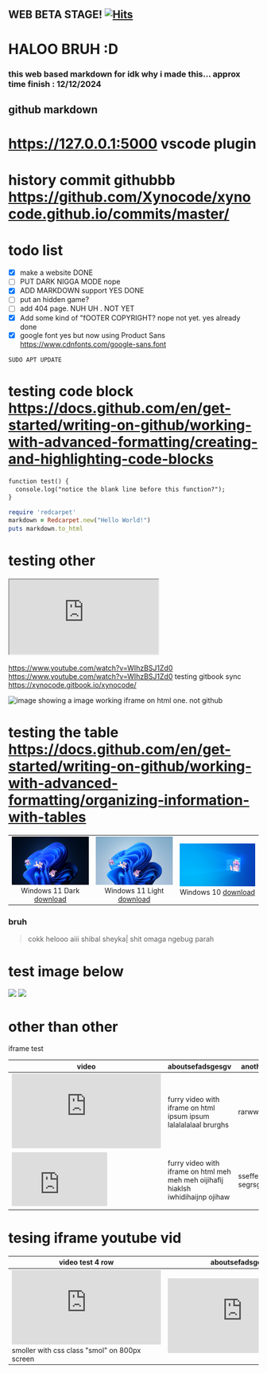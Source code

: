## WEB BETA STAGE! [![Hits](https://hits.seeyoufarm.com/api/count/incr/badge.svg?url=https%3A%2F%2Fgithub.com%2FXynocode%2FXynocode.github.io&count_bg=%2379C83D&title_bg=%23555555&icon=github.svg&icon_color=%23E7E7E7&title=Pages+Views&edge_flat=false)]([https://hits.seeyoufarm.com](https://github.com/Xynocode/xynocode.github.io))
# HALOO BRUH :D
### this web based markdown for idk why i made this... approx time finish : 12/12/2024
## github markdown
# https://127.0.0.1:5000 vscode plugin 
# history commit githubbb https://github.com/Xynocode/xynocode.github.io/commits/master/
# todo list
- [x] make a website DONE
- [ ] PUT DARK NIGGA MODE nope
- [x] ADD MARKDOWN support YES DONE
- [ ] put an hidden game?
- [ ] add 404 page. NUH UH . NOT YET 
- [x] Add some kind of "fOOTER COPYRIGHT? nope not yet. yes already done
- [x] google font yes but now using Product Sans https://www.cdnfonts.com/google-sans.font
```
SUDO APT UPDATE
```
# testing code block https://docs.github.com/en/get-started/writing-on-github/working-with-advanced-formatting/creating-and-highlighting-code-blocks
```
function test() {
  console.log("notice the blank line before this function?");
}
```
```ruby
require 'redcarpet'
markdown = Redcarpet.new("Hello World!")
puts markdown.to_html
```
# testing other

<iframe class="iframe-responsive smol" src="https://www.youtube.com/embed/WIhzBSJ1Zd0"></iframe>

https://www.youtube.com/watch?v=WIhzBSJ1Zd0
https://www.youtube.com/watch?v=WIhzBSJ1Zd0
testing gitbook sync https://xynocode.gitbook.io/xynocode/

![image](https://github.com/Xynocode/Xynocode.github.io/assets/91467886/208b73ad-1551-4770-9c27-79b87bf1636b)
showing a image working iframe on html one. not github

# testing the table https://docs.github.com/en/get-started/writing-on-github/working-with-advanced-formatting/organizing-information-with-tables
|      |      |      |
| :----: | :----: | :----: |
|![](https://raw.githubusercontent.com/TukangM/furry-wallpaper/main/sashley/img0_3840-2160W11-dark.jpg)Windows 11 Dark [download](https://raw.githubusercontent.com/TukangM/furry-wallpaper/main/sashley/img0_3840-2160W11-dark.jpg)|![](https://raw.githubusercontent.com/TukangM/furry-wallpaper/main/sashley/img0_3840x2160%20W11%20wm.jpg)Windows 11 Light [download](https://raw.githubusercontent.com/TukangM/furry-wallpaper/main/sashley/img0_3840x2160%20W11%20wm.jpg)|![](https://raw.githubusercontent.com/TukangM/furry-wallpaper/main/sashley/img0_3840x2160%20wm.jpg)Windows 10 [download](https://raw.githubusercontent.com/TukangM/furry-wallpaper/main/sashley/img0_3840x2160%20wm.jpg)

### bruh
 > cokk helooo aiii shibal sheyka| shit omaga ngebug parah

 # test image below

![](https://i.pinimg.com/736x/fd/82/03/fd82036edc255d511e6a3ae0a4b03837.jpg) ![](https://pbs.twimg.com/media/FKBhbCqacAUl35T.jpg)


# other than other
iframe test 

| video | aboutsefadsgesgv | anothaaaaaaa |
| --- | --- | --- |
| <iframe class="iframe-responsive" src="https://www.youtube.com/embed/WIhzBSJ1Zd0" frameborder="0" allowfullscreen></iframe> | furry video with iframe on html ipsum ipsum lalalalalaal brurghs | rarwwww | 
| <iframe width=192 height=108 src="https://www.youtube.com/embed/WIhzBSJ1Zd0" frameborder="0" allowfullscreen></iframe> | furry video with iframe on html meh meh meh oijihafij hiaklsh iwhidihaijnp ojihaw | sseffersfesfsrgh segrsgsrfsfsg |

# tesing iframe youtube vid 

| video test 4 row | aboutsefadsgesgv | anothaaaaaaa | ewe |
| --- | --- | --- | --- |
| <iframe class="iframe-responsive smol" src="https://www.youtube.com/embed/WIhzBSJ1Zd0" frameborder="0" allowfullscreen></iframe> smoller with css class "smol" on 800px screen | <iframe class="iframe-responsive" src="https://www.youtube.com/embed/WIhzBSJ1Zd0" frameborder="0" allowfullscreen></iframe> | <iframe class="iframe-responsive" src="https://www.youtube.com/embed/WIhzBSJ1Zd0" frameborder="0" allowfullscreen></iframe> | <iframe class="iframe-responsive" src="https://www.youtube.com/embed/WIhzBSJ1Zd0" frameborder="0" allowfullscreen></iframe> 

